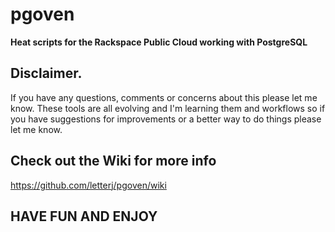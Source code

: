 pgoven
======

**Heat scripts for the Rackspace Public Cloud working with PostgreSQL**

## Disclaimer.
If you have any questions, comments or concerns about this please let me know. These tools are all evolving and I'm learning them and workflows so if you have suggestions for improvements or a better way to do things please let me know.


## Check out the Wiki for more info


https://github.com/letterj/pgoven/wiki


##  HAVE FUN AND ENJOY

